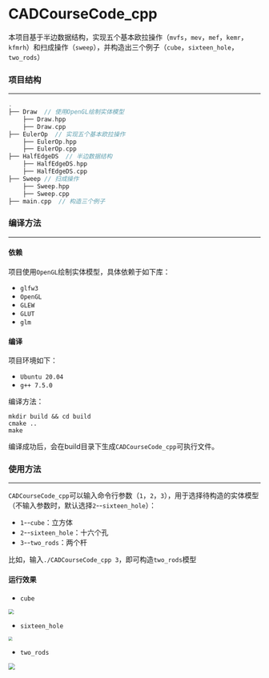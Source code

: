 # CADCourseCode_cpp

本项目基于半边数据结构，实现五个基本欧拉操作（`mvfs`，`mev`，`mef`，`kemr`，`kfmrh`）和扫成操作（`sweep`），并构造出三个例子（`cube`，`sixteen_hole`，`two_rods`）

### 项目结构

---

```C++
.
├── Draw  // 使用OpenGL绘制实体模型
	├── Draw.hpp
    ├── Draw.cpp
├── EulerOp  // 实现五个基本欧拉操作
	├── EulerOp.hpp
    ├── EulerOp.cpp
├── HalfEdgeDS  // 半边数据结构
	├── HalfEdgeDS.hpp
    ├── HalfEdgeDS.cpp
├── Sweep // 扫成操作
	├── Sweep.hpp
    ├── Sweep.cpp
├── main.cpp  // 构造三个例子
```

### 编译方法

---

#### 依赖

项目使用`OpenGL`绘制实体模型，具体依赖于如下库：

* `glfw3`
* `OpenGL`
* `GLEW`
* `GLUT`
* `glm`

#### 编译

项目环境如下：

* `Ubuntu 20.04`
* `g++ 7.5.0`

编译方法：

```shell
mkdir build && cd build
cmake ..
make
```

编译成功后，会在build目录下生成`CADCourseCode_cpp`可执行文件。

### 使用方法

---

`CADCourseCode_cpp`可以输入命令行参数（`1`，`2`，`3`），用于选择待构造的实体模型（不输入参数时，默认选择`2`--`sixteen_hole`）：

* `1`--`cube`：立方体
* `2`--`sixteen_hole`：十六个孔
* `3`--`two_rods`：两个杆

比如，输入`./CADCourseCode_cpp 3`，即可构造`two_rods`模型

#### 运行效果

* `cube`

<img src="/home/cw/MyCode/CADCourseCode_cpp/docs/cube.png" style="zoom: 67%;" />

* `sixteen_hole`

<img src="/home/cw/MyCode/CADCourseCode_cpp/docs/sixteen_hole.png" style="zoom: 50%;" />

* `two_rods`

<img src="/home/cw/MyCode/CADCourseCode_cpp/docs/two_rods.png" style="zoom: 80%;" />